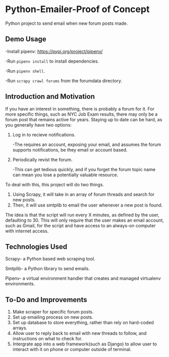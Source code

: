 # Python-Emailer-Proof of Concept
   Python project to send email when new forum posts made.
## Demo Usage
-Install pipenv: https://pypi.org/project/pipenv/

-Run `pipenv install` to install dependencies.

-Run `pipenv shell`.

-Run `scrapy crawl forums` from the forumdata directory.

## Introduction and Motivation
   If you have an interest in something, there is probably a forum for it. For more specific things, such as NYC Job Exam results, there may only be a forum post that remains active for years. Staying up to date can be hard, as you generally have two options:

   1. Log in to recieve notifications. 
   
      -The requires an account, exposing your email, and assumes the forum supports notifications, be they email or account based.
   2. Periodically revist the forum. 

      -This can get tedious quickly, and if you forget the forum topic name can mean you lose a potentially valuable resource.

   To deal with this, this project will do two things.

   1. Using Scrapy, it will take in an array of forum threads and search for new posts. 
   2. Then, it will use smtplib to email the user whenever a new post is found. 
   
   The idea is that the script will run every X minutes, as defined by the user, defaulting to 30. This will only require that the user makes an email account, such as Gmail, for the script and have access to an always-on computer with internet access.

## Technologies Used

   Scrapy- a Python based web scraping tool.

   Smtplib- a Python library to send emails.

   Pipenv- a virtual environment handler that creates and managed virtualenv environments. 

## To-Do and Improvements

   1. Make scraper for specific forum posts.
   2. Set up emailing process on new posts.
   3. Set up database to store everything, rather than rely on hard-coded arrays.
   4. Allow user to reply back to email with new threads to follow, and instructions on what to check for.
   5. Intergrate app into a web framework(such as Django) to allow user to interact with it on phone or computer outside of terminal.
